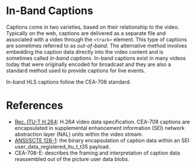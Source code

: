# In-Band Captions
Captions come in two varieties, based on their relationship to the
video. Typically on the web, captions are delivered as a separate file
and associated with a video through the `<track>` element. This type
of captions are sometimes referred to as *out-of-band*. The
alternative method involves embedding the caption data directly into
the video content and is sometimes called *in-band captions*. In-band
captions exist in many videos today that were originally encoded for
broadcast and they are also a standard method used to provide captions
for live events.

In-band HLS captions follow the CEA-708 standard.

# References
- [Rec. ITU-T H.264](https://www.itu.int/rec/T-REC-H.264): H.264 video data specification. CEA-708 captions
  are encapsulated in supplemental enhancement information (SEI)
  network abstraction layer (NAL) units within the video stream.
- [ANSI/SCTE
  128-1](https://www.scte.org/documents/pdf/Standards/ANSI_SCTE%20128-1%202013.pdf):
  the binary encapsulation of caption data within an SEI
  user_data_registered_itu_t_t35 payload.
- CEA-708-E: describes the framing and interpretation of caption data
  reassembled out of the picture user data blobs.
